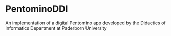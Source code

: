 # PentominoDDI

An implementation of a digital Pentomino app developed by the Didactics of Informatics Department at Paderborn University